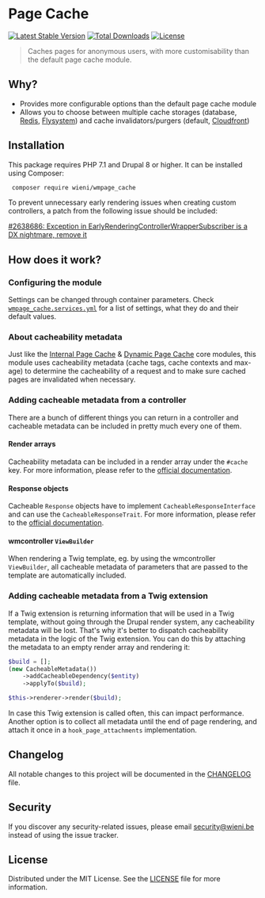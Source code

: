 Page Cache
======================

[![Latest Stable Version](https://poser.pugx.org/wieni/wmpage_cache/v/stable)](https://packagist.org/packages/wieni/wmpage_cache)
[![Total Downloads](https://poser.pugx.org/wieni/wmpage_cache/downloads)](https://packagist.org/packages/wieni/wmpage_cache)
[![License](https://poser.pugx.org/wieni/wmpage_cache/license)](https://packagist.org/packages/wieni/wmpage_cache)

> Caches pages for anonymous users, with more customisability than the default page cache module.

## Why?
- Provides more configurable options than the default page cache module
- Allows you to choose between multiple cache storages (database, [Redis](https://github.com/wieni/wmpage_cache_redis),
  [Flysystem](https://github.com/wieni/wmpage_cache_flysystem)) and cache invalidators/purgers (default, 
  [Cloudfront](https://github.com/wieni/wmpage_cache_cloudfront))

## Installation

This package requires PHP 7.1 and Drupal 8 or higher. It can be
installed using Composer:

```bash
 composer require wieni/wmpage_cache
```

To prevent unnecessary early rendering issues when creating custom controllers, a patch from the following issue should
be included:

[#2638686: Exception in EarlyRenderingControllerWrapperSubscriber is a DX nightmare, remove it](https://www.drupal.org/project/drupal/issues/2638686)

## How does it work?
### Configuring the module
Settings can be changed through container parameters. Check [`wmpage_cache.services.yml`](wmpage_cache.services.yml) for 
a list of settings, what they do and their default values.

### About cacheability metadata
Just like the [Internal Page Cache](https://www.drupal.org/docs/administering-a-drupal-site/internal-page-cache) & 
[Dynamic Page Cache](https://www.drupal.org/docs/8/core/modules/dynamic-page-cache/overview) core modules, this module 
uses cacheability metadata (cache tags, cache contexts and max-age) to determine the cacheability of a request and to 
make sure cached pages are invalidated when necessary.

### Adding cacheable metadata from a controller
There are a bunch of different things you can return in a controller and cacheable metadata can be included in pretty
much every one of them.

#### Render arrays
Cacheability metadata can be included in a render array under the `#cache` key. For more information, please refer to 
the [official documentation](https://www.drupal.org/docs/8/api/render-api/cacheability-of-render-arrays).

#### Response objects
Cacheable `Response` objects have to implement `CacheableResponseInterface` and can use the 
`CacheableResponseTrait`. For more information, please refer to the [official documentation](https://www.drupal.org/docs/8/api/responses/cacheableresponseinterface).

#### wmcontroller `ViewBuilder`
When rendering a Twig template, eg. by using the wmcontroller `ViewBuilder`, all cacheable metadata of parameters that 
are passed to the template are automatically included.

### Adding cacheable metadata from a Twig extension
If a Twig extension is returning information that will be used in a Twig template, without going through the Drupal 
render system, any cacheability metadata will be lost. That's why it's better to dispatch cacheability metadata in the
logic of the Twig extension. You can do this by attaching the metadata to an empty render array and rendering it:

```php
$build = [];
(new CacheableMetadata())
    ->addCacheableDependency($entity)
    ->applyTo($build);

$this->renderer->render($build);
```

In case this Twig extension is called often, this can impact performance. Another option is to collect all metadata 
until the end of page rendering, and attach it once in a `hook_page_attachments` implementation.

## Changelog
All notable changes to this project will be documented in the
[CHANGELOG](CHANGELOG.md) file.

## Security
If you discover any security-related issues, please email
[security@wieni.be](mailto:security@wieni.be) instead of using the issue
tracker.

## License
Distributed under the MIT License. See the [LICENSE](LICENSE) file
for more information.
